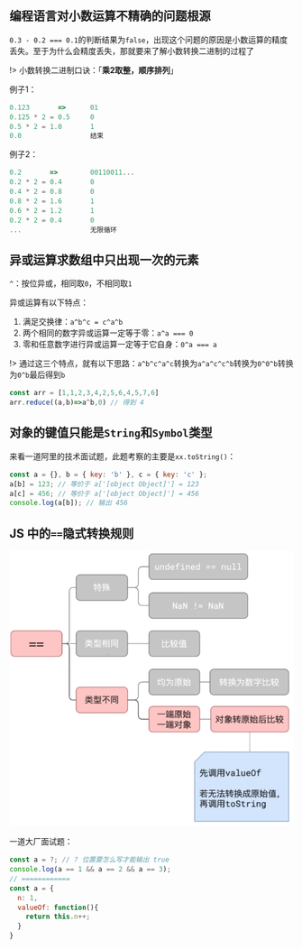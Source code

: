 ## 编程语言对小数运算不精确的问题根源

`0.3 - 0.2 === 0.1`的判断结果为`false`，出现这个问题的原因是小数运算的精度丢失。至于为什么会精度丢失，那就要来了解小数转换二进制的过程了

!> 小数转换二进制口诀：「**乘2取整，顺序排列**」

例子1：
```js
0.123       =>      01
0.125 * 2 = 0.5     0
0.5 * 2 = 1.0       1
0.0                 结束
```

例子2：
```js
0.2       =>        00110011...
0.2 * 2 = 0.4       0
0.4 * 2 = 0.8       0
0.8 * 2 = 1.6       1
0.6 * 2 = 1.2       1
0.2 * 2 = 0.4       0
...                 无限循环
```

## 异或运算求数组中只出现一次的元素

`^`：按位异或，相同取`0`，不相同取`1`

异或运算有以下特点：
1. 满足交换律：`a^b^c = c^a^b`
2. 两个相同的数字异或运算一定等于零：`a^a === 0`
3. 零和任意数字进行异或运算一定等于它自身：`0^a === a`

!> 通过这三个特点，就有以下思路：`a^b^c^a^c`转换为`a^a^c^c^b`转换为`0^0^b`转换为`0^b`最后得到`b`

```js
const arr = [1,1,2,3,4,2,5,6,4,5,7,6]
arr.reduce((a,b)=>a^b,0) // 得到 4
```


## 对象的键值只能是`String`和`Symbol`类型

来看一道阿里的技术面试题，此题考察的主要是`xx.toString()`：
```js
const a = {}, b = { key: 'b' }, c = { key: 'c' };
a[b] = 123; // 等价于 a['[object Object]'] = 123
a[c] = 456; // 等价于 a['[object Object]'] = 456
console.log(a[b]); // 输出 456
```


## JS 中的`==`隐式转换规则

![](./assets/等号隐式转换规则.png ':size=50%')

一道大厂面试题：
```js
const a = ?; // ? 位置要怎么写才能输出 true
console.log(a == 1 && a == 2 && a == 3);
// ============
const a = {
  n: 1,
  valueOf: function(){
    return this.n++;
  }
}
```

